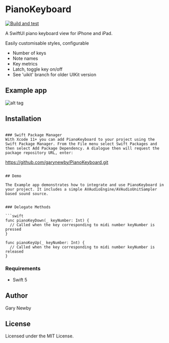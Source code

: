 PianoKeyboard
============

[![Build and test](https://github.com/garynewby/PianoKeyboard/actions/workflows/build.yml/badge.svg?branch=master)](https://github.com/garynewby/PianoKeyboard/actions/workflows/build.yml)

A SwiftUI piano keyboard view for iPhone and iPad. 

Easily customisable styles, configurable
- Number of keys
- Note names
- Key metrics
- Latch, toggle key on/off
- See 'uikit' branch for older UIKit version 

## Example app

![alt tag](https://github.com/garynewby/PianoKeyboard/raw/master/screen.png)


## Installation

```

### Swift Package Manager
With Xcode 11+ you can add PianoKeyboard to your project using the Swift Package Manager. From the File menu select Swift Packages and then select Add Package Dependency. A dialogue then will request the package repository URL, enter:
```
https://github.com/garynewby/PianoKeyboard.git
```

## Demo

The Example app demonstrates how to integrate and use PianoKeyboard in your project. It includes a simple AVAudioEngine/AVAudioUnitSampler based sound source.


### Delegate Methods

```swift
func pianoKeyDown(_ keyNumber: Int) {
  // Called when the key corresponding to midi number keyNumber is pressed
}

func pianoKeyUp(_ keyNumber: Int) {
  // Called when the key corresponding to midi number keyNumber is released
}
```

### Requirements

- Swift 5

## Author

Gary Newby

## License

Licensed under the MIT License.

